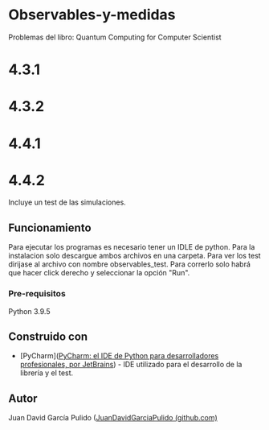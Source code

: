 # Observables-y-medidas
Problemas del libro: Quantum Computing for Computer Scientist
# 4.3.1
# 4.3.2
# 4.4.1
# 4.4.2
Incluye un test de las simulaciones.

## Funcionamiento
Para ejecutar los programas es necesario tener un IDLE de python. Para la instalacion solo descargue ambos archivos en una carpeta. Para ver los test dirijase al archivo con nombre observables_test. Para correrlo solo habrá que hacer click derecho y seleccionar la opción "Run".

### Pre-requisitos
Python 3.9.5

## Construido con 
- [PyCharm]([PyCharm: el IDE de Python para desarrolladores profesionales, por JetBrains](https://www.jetbrains.com/es-es/pycharm/)) - IDE utilizado para el desarrollo de la librería y el test.

## Autor 
Juan David García Pulido ([JuanDavidGarciaPulido (github.com)](https://github.com/JuanDavidGarciaPulido)

